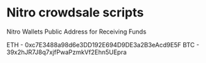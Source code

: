# Nitro crowdsale scripts

Nitro Wallets Public Address for Receiving Funds

ETH - 0xc7E3488a98d6e3DD192E694D9DE3a2B3eAcd9E5F
BTC - 39x2hJR7J8q7xjfPwaPzmkVf2Ehn5UEpra
